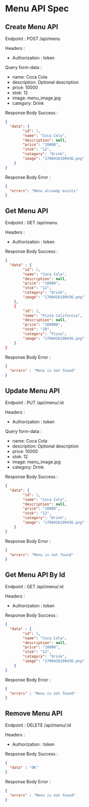# Menu API Spec

## Create Menu API

Endpoint : POST /api/menu

Headers :
- Authorization : token

Query form-data :
- name: Coca Cola
- description: Optional description
- price: 10000
- stok: 12
- image: menu_image.jpg
- category: Drink


Response Body Success :

```json
{
  "data": {
        "id": 1,
        "name": "Coca Cola",
        "description": null,
        "price": "10000",
        "stok": "12",
        "category": "Drink",
        "image": "1700416199436.png"
    }
}
```

Response Body Error : 

```json
{
  "errors": "Menu already exists"
}
```

## Get Menu API

Endpoint : GET /api/menu

Headers :
- Authorization : token

Response Body Success :

```json
{
  "data" : {
        "id": 1,
        "name": "Coca Cola",
        "description": null,
        "price": "10000",
        "stok": "12",
        "category": "Drink",
        "image": "1700416199436.png"
    },
    {
        "id": 2,
        "name": "Pizza California",
        "description": null,
        "price": "180000",
        "stok": "20",
        "category": "Pizza",
        "image": "1700416100436.png"
    }
}
```

Response Body Error :

```json
{
  "errors" : "Menu is not found"
}
```


## Update Menu API

Endpoint : PUT /api/menu/:id

Headers :
- Authorization : token

Query form-data :
- name: Coca Cola
- description: Optional description
- price: 10000
- stok: 12
- image: menu_image.jpg
- category: Drink


Response Body Success :

```json
{
  "data": {
        "id": 1,
        "name": "Coca Cola",
        "description": null,
        "price": "10000",
        "stok": "12",
        "category": "Drink",
        "image": "1700416199436.png"
    }
}
```

Response Body Error : 

```json
{
  "errors": "Menu is not found"
}
```

## Get Menu API By Id

Endpoint : GET /api/menu/:id

Headers :
- Authorization : token

Response Body Success :

```json
{
  "data" : {
        "id": 1,
        "name": "Coca Cola",
        "description": null,
        "price": "10000",
        "stok": "12",
        "category": "Drink",
        "image": "1700416199436.png"
    }
}
```

Response Body Error :

```json
{
  "errors" : "Menu is not found"
}
```


## Remove Menu API

Endpoint : DELETE /api/menu/:id

Headers :
- Authorization : token

Response Body Success :

```json
{
  "data" : "OK"
}
```

Response Body Error :

```json
{
  "errors" : "Menu is not found"
}
```